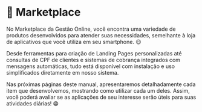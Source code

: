 # 🏬 Marketplace

No Marketplace da Gestão Online, você encontra uma variedade de produtos desenvolvidos para atender suas necessidades, semelhante à loja de aplicativos que você utiliza em seu smartphone. 😉

Desde ferramentas para criação de Landing Pages personalizadas até consultas de CPF de clientes e sistemas de cobrança integrados com mensagens automáticas, tudo está disponível com instalação e uso simplificados diretamente em nosso sistema.

Nas próximas páginas deste manual, apresentaremos detalhadamente cada item que desenvolvemos, mostrando como utilizar cada um deles. Assim, você poderá avaliar se as aplicações de seu interesse serão úteis para suas atividades diárias! 😁

